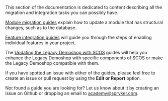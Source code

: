 This section of the documentation is dedicated to content describing all the migration and integration tasks you can possibly have.

[Module migration guides](https://documentation.spryker.com/v2/docs/about-migration) explain how to update a module that has structural changes, such as to the database.

[Feature integration guides](https://documentation.spryker.com/v2/docs/about-integration) will guide you through the steps of enabling individual features in your project.

The [Updating the Legacy Demoshop with SCOS](https://documentation.spryker.com/v2/docs/about-updating) guides will help you enhance the Legacy Demoshop with specific components of SCOS or make the Legacy Demoshop compatible with them.

If you have spotted an issue with either of the guides, please feel free to create an issue or pull request by using the **Edit or Report** option.

Not found a guide you are looking for? Let us know about it by creating an issue on Github or dropping an email to academy@spryker.com.